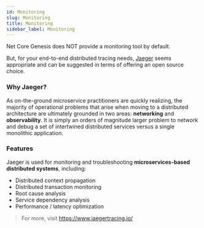 ```yaml
---
id: Monitoring
slug: Monitoring
title: Monitoring
sidebar_label: Monitoring
---
```


Net Core Genesis does NOT provide a monitoring tool by default.

But, for your end-to-end distributed tracing needs, [Jaeger](https://www.jaegertracing.io/) seems appropriate and can be suggested in terms of offering an open source choice.


### Why Jaeger?

As on-the-ground microservice practitioners are quickly realizing, the majority of operational problems that arise when moving to a distributed architecture are ultimately grounded in two areas: **networking** and **observability**. It is simply an orders of magnitude larger problem to network and debug a set of intertwined distributed services versus a single monolithic application.

### Features

Jaeger is used for monitoring and troubleshooting **microservices-based distributed systems**, including:

- Distributed context propagation
- Distributed transaction monitoring
- Root cause analysis
- Service dependency analysis
- Performance / latency optimization

> For more, visit https://www.jaegertracing.io/
